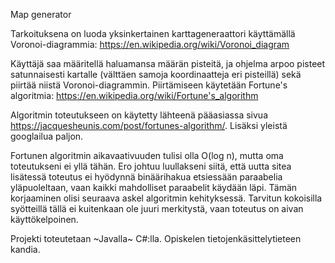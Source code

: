 Map generator

Tarkoituksena on luoda yksinkertainen karttageneraattori käyttämällä Voronoi-diagrammia: https://en.wikipedia.org/wiki/Voronoi_diagram

Käyttäjä saa määritellä haluamansa määrän pisteitä, ja ohjelma arpoo pisteet satunnaisesti kartalle (välttäen samoja koordinaatteja eri pisteillä) sekä piirtää niistä Voronoi-diagrammin. Piirtämiseen käytetään Fortune's algoritmia: https://en.wikipedia.org/wiki/Fortune's_algorithm

Algoritmin toteutukseen on käytetty lähteenä pääasiassa sivua https://jacquesheunis.com/post/fortunes-algorithm/. Lisäksi yleistä googlailua paljon.

Fortunen algoritmin aikavaativuuden tulisi olla O(log n), mutta oma toteutukseni ei yllä tähän. Ero johtuu luullakseni siitä, että uutta sitea lisätessä toteutus ei hyödynnä binäärihakua etsiessään paraabelia yläpuoleltaan, vaan kaikki mahdolliset paraabelit käydään läpi. Tämän korjaaminen olisi seuraava askel algoritmin kehityksessä. Tarvitun kokoisilla syötteillä tällä ei kuitenkaan ole juuri merkitystä, vaan toteutus on aivan käyttökelpoinen.

Projekti toteutetaan ~Javalla~ C#:lla. Opiskelen tietojenkäsittelytieteen kandia.
